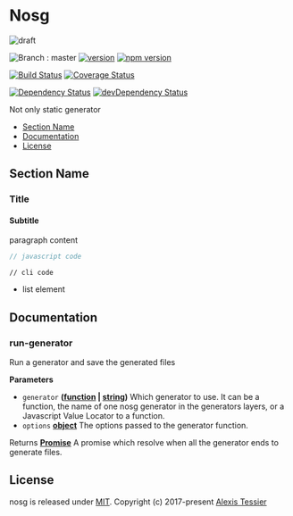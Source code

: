 # Nosg

![draft](https://img.shields.io/badge/stability-draft-lightgrey.svg?style=flat-square)

![Branch : master](https://img.shields.io/badge/Branch-master-blue.svg)
[![version](https://img.shields.io/badge/version-0.0.0-blue.svg)](https://github.com/AlexisTessier/nosg#readme)
[![npm version](https://badge.fury.io/js/nosg.svg)](https://badge.fury.io/js/nosg)

[![Build Status](https://travis-ci.org/AlexisTessier/nosg.svg?branch=master)](https://travis-ci.org/AlexisTessier/nosg)
[![Coverage Status](https://coveralls.io/repos/AlexisTessier/nosg/badge.svg?branch=master&service=github)](https://coveralls.io/github/AlexisTessier/nosg?branch=master)

[![Dependency Status](https://david-dm.org/AlexisTessier/nosg.svg)](https://david-dm.org/AlexisTessier/nosg)
[![devDependency Status](https://david-dm.org/AlexisTessier/nosg/dev-status.svg)](https://david-dm.org/AlexisTessier/nosg#info=devDependencies)

Not only static generator

-   [Section Name](#section-name)
-   [Documentation](#documentation)
-   [License](#license)

## Section Name

### Title

#### Subtitle

paragraph content

```javascript
// javascript code
```

    // cli code

-   list element

## Documentation

<!-- Generated by documentation.js. Update this documentation by updating the source code. -->

### run-generator

Run a generator and save the generated files

**Parameters**

-   `generator` **([function](https://developer.mozilla.org/en-US/docs/Web/JavaScript/Reference/Statements/function) \| [string](https://developer.mozilla.org/en-US/docs/Web/JavaScript/Reference/Global_Objects/String))** Which generator to use. It can be a function, the name of one nosg generator in the generators layers, or a Javascript Value Locator to a function.
-   `options` **[object](https://developer.mozilla.org/en-US/docs/Web/JavaScript/Reference/Global_Objects/Object)** The options passed to the generator function.

Returns **[Promise](https://developer.mozilla.org/en-US/docs/Web/JavaScript/Reference/Global_Objects/Promise)** A promise which resolve when all the generator ends to generate files.

## License

nosg is released under [MIT](http://opensource.org/licenses/MIT). 
Copyright (c) 2017-present [Alexis Tessier](https://github.com/AlexisTessier)
